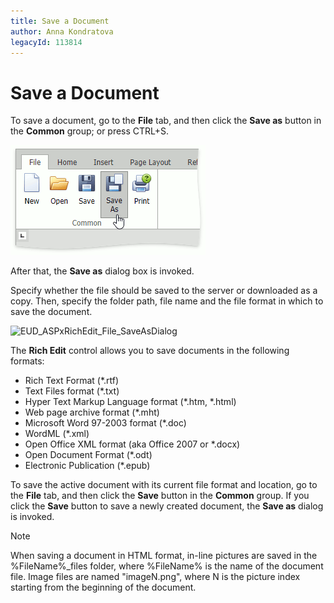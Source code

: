 ```yaml
---
title: Save a Document
author: Anna Kondratova
legacyId: 113814
---
```

# Save a Document
To save a document, go to the **File** tab, and then click the **Save as** button in the **Common** group; or press CTRL+S.

![EUD_ASPxRichEdit_File_SaveAs](../../../images/img117757.png)

After that, the **Save as** dialog box is invoked.

Specify whether the file should be saved to the server or downloaded as a copy. Then, specify the folder path, file name and the file format in which to save the document.

![EUD_ASPxRichEdit_File_SaveAsDialog](../../../images/img117758.png)

The **Rich Edit** control allows you to save documents in the following formats:
* Rich Text Format (*.rtf)
* Text Files format (*.txt)
* Hyper Text Markup Language format (*.htm, *.html)
* Web page archive format (*.mht)
* Microsoft Word 97-2003 format (*.doc)
* WordML (*.xml)
* Open Office XML format (aka Office 2007 or *.docx)
* Open Document Format (*.odt)
* Electronic Publication (*.epub)

To save the active document with its current file format and location, go to the **File** tab, and then click the **Save** button in the **Common** group. If you click the **Save** button to save a newly created document, the **Save as** dialog is invoked.

> [!NOTE]
> When saving a document in HTML format, in-line pictures are saved in the %FileName%_files folder, where %FileName% is the name of the document file. Image files are named "imageN.png", where N is the picture index starting from the beginning of the document.